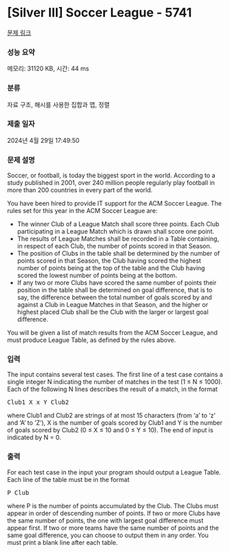 # [Silver III] Soccer League - 5741 

[문제 링크](https://www.acmicpc.net/problem/5741) 

### 성능 요약

메모리: 31120 KB, 시간: 44 ms

### 분류

자료 구조, 해시를 사용한 집합과 맵, 정렬

### 제출 일자

2024년 4월 29일 17:49:50

### 문제 설명

<p>Soccer, or football, is today the biggest sport in the world. According to a study published in 2001, over 240 million people regularly play football in more than 200 countries in every part of the world.</p>

<p>You have been hired to provide IT support for the ACM Soccer League. The rules set for this year in the ACM Soccer League are:</p>

<ul>
	<li>The winner Club of a League Match shall score three points. Each Club participating in a League Match which is drawn shall score one point.</li>
	<li>The results of League Matches shall be recorded in a Table containing, in respect of each Club, the number of points scored in that Season.</li>
	<li>The position of Clubs in the table shall be determined by the number of points scored in that Season, the Club having scored the highest number of points being at the top of the table and the Club having scored the lowest number of points being at the bottom.</li>
	<li>If any two or more Clubs have scored the same number of points their position in the table shall be determined on goal difference, that is to say, the difference between the total number of goals scored by and against a Club in League Matches in that Season, and the higher or highest placed Club shall be the Club with the larger or largest goal difference.</li>
</ul>

<p>You will be given a list of match results from the ACM Soccer League, and must produce League Table, as defined by the rules above.</p>

### 입력 

 <p>The input contains several test cases. The first line of a test case contains a single integer N indicating the number of matches in the test (1 ≤ N ≤ 1000). Each of the following N lines describes the result of a match, in the format</p>

<pre>Club1 X x Y Club2</pre>

<p>where Club1 and Club2 are strings of at most 15 characters (from ‘a’ to ‘z’ and ‘A’ to ’Z’), X is the number of goals scored by Club1 and Y is the number of goals scored by Club2 (0 ≤ X ≤ 10 and 0 ≤ Y ≤ 10). The end of input is indicated by N = 0.</p>

### 출력 

 <p>For each test case in the input your program should output a League Table. Each line of the table must be in the format</p>

<pre>P Club</pre>

<p>where P is the number of points accumulated by the Club. The Clubs must appear in order of descending number of points. If two or more Clubs have the same number of points, the one with largest goal difference must appear first. If two or more teams have the same number of points and the same goal difference, you can choose to output them in any order. You must print a blank line after each table.</p>

